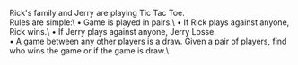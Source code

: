 Rick's family and Jerry are playing Tic Tac Toe.\
Rules are simple:\ 
• Game is played in pairs.\ 
• If Rick plays against anyone, Rick wins.\ 
• If Jerry plays against anyone, Jerry Losse.\
• A game between any other players is a draw. Given a pair of players, find who wins the game or if the game is draw.\
